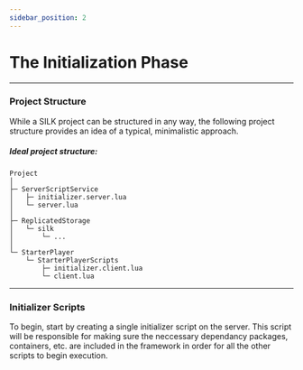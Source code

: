 ```yaml
---
sidebar_position: 2
---
```


# The Initialization Phase

---

### Project Structure

While a SILK project can be structured in any way, the following project structure provides an idea of a typical, minimalistic approach.

##### Ideal project structure:

```
Project
│
├─ ServerScriptService
│	├─ initializer.server.lua 
│	└─ server.lua
│
├─ ReplicatedStorage
│	└─ silk
│		└─ ...
│
└─ StarterPlayer
	└─ StarterPlayerScripts
		├─ initializer.client.lua
		└─ client.lua
```

---

### Initializer Scripts

To begin, start by creating a single initializer script on the server. This script will be responsible for making sure the neccessary dependancy packages, containers, etc. are included in the framework in order for all the other scripts to begin execution.